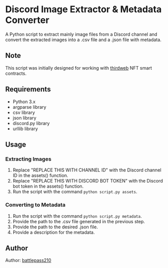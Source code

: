 # Discord Image Extractor & Metadata Converter

A Python script to extract mainly image files from a Discord channel and convert the extracted images into a .csv file and a .json file with metadata.

## Note
This script was initially designed for working with [thirdweb](https://thirdweb.com/) NFT smart contracts.

## Requirements
- Python 3.x
- argparse library
- csv library
- json library
- discord.py library
- urllib library

## Usage
### Extracting Images
1. Replace "REPLACE THIS WITH CHANNEL ID" with the Discord channel ID in the assets() function.
2. Replace "REPLACE THIS WITH DISCORD BOT TOKEN" with the Discord bot token in the assets() function.
3. Run the script with the command `python script.py assets`.

### Converting to Metadata
1. Run the script with the command `python script.py metadata`.
2. Provide the path to the .csv file generated in the previous step.
3. Provide the path to the desired .json file.
4. Provide a description for the metadata.

## Author
Author: [battlepass210](https://github.com/battlepass210)

